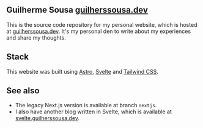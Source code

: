 ## Guilherme Sousa [guilherssousa.dev](https://guilherssousa.dev)

This is the source code repository for my personal website, which is hosted at [guilherssousa.dev](https://guilherssousa.dev). It's my personal den to write about my experiences and share my thoughts.

## Stack

This website was built using [Astro](https://astro.build), [Svelte](https://svelte.dev) and [Tailwind CSS](https://tailwindcss.com).

## See also

- The legacy Next.js version is available at branch `nextjs`.
- I also have another blog written in Svelte, which is available at [svelte.guilherssousa.dev](https://svelte.guilherssousa.dev).

